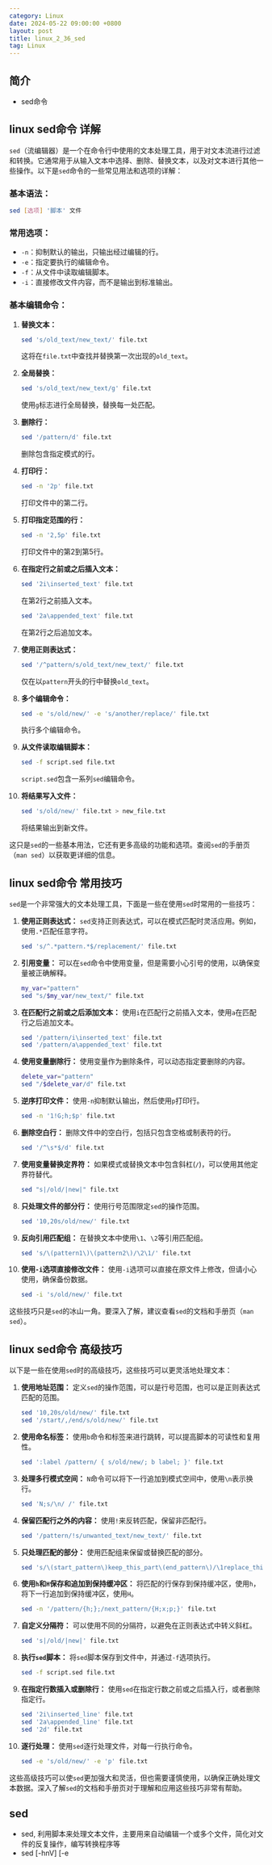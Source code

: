 ```yaml
---
category: Linux
date: 2024-05-22 09:00:00 +0800
layout: post
title: linux_2_36_sed
tag: Linux
---
```

## 简介

+ sed命令

## linux sed命令 详解

`sed`（流编辑器）是一个在命令行中使用的文本处理工具，用于对文本流进行过滤和转换。它通常用于从输入文本中选择、删除、替换文本，以及对文本进行其他一些操作。以下是`sed`命令的一些常见用法和选项的详解：

### 基本语法：
```bash
sed [选项] '脚本' 文件
```

### 常用选项：
- `-n`：抑制默认的输出，只输出经过编辑的行。
- `-e`：指定要执行的编辑命令。
- `-f`：从文件中读取编辑脚本。
- `-i`：直接修改文件内容，而不是输出到标准输出。

### 基本编辑命令：
1. **替换文本：**
   ```bash
   sed 's/old_text/new_text/' file.txt
   ```
   这将在`file.txt`中查找并替换第一次出现的`old_text`。

2. **全局替换：**
   ```bash
   sed 's/old_text/new_text/g' file.txt
   ```
   使用`g`标志进行全局替换，替换每一处匹配。

3. **删除行：**
   ```bash
   sed '/pattern/d' file.txt
   ```
   删除包含指定模式的行。

4. **打印行：**
   ```bash
   sed -n '2p' file.txt
   ```
   打印文件中的第二行。

5. **打印指定范围的行：**
   ```bash
   sed -n '2,5p' file.txt
   ```
   打印文件中的第2到第5行。

6. **在指定行之前或之后插入文本：**
   ```bash
   sed '2i\inserted_text' file.txt
   ```
   在第2行之前插入文本。

   ```bash
   sed '2a\appended_text' file.txt
   ```
   在第2行之后追加文本。

7. **使用正则表达式：**
   ```bash
   sed '/^pattern/s/old_text/new_text/' file.txt
   ```
   仅在以`pattern`开头的行中替换`old_text`。

8. **多个编辑命令：**
   ```bash
   sed -e 's/old/new/' -e 's/another/replace/' file.txt
   ```
   执行多个编辑命令。

9. **从文件读取编辑脚本：**
   ```bash
   sed -f script.sed file.txt
   ```
   `script.sed`包含一系列`sed`编辑命令。

10. **将结果写入文件：**
    ```bash
    sed 's/old/new/' file.txt > new_file.txt
    ```
    将结果输出到新文件。

这只是`sed`的一些基本用法，它还有更多高级的功能和选项。查阅`sed`的手册页（`man sed`）以获取更详细的信息。

## linux sed命令 常用技巧

`sed`是一个非常强大的文本处理工具，下面是一些在使用`sed`时常用的一些技巧：

1. **使用正则表达式：**
   `sed`支持正则表达式，可以在模式匹配时灵活应用。例如，使用`.*`匹配任意字符。

   ```bash
   sed 's/^.*pattern.*$/replacement/' file.txt
   ```

2. **引用变量：**
   可以在`sed`命令中使用变量，但是需要小心引号的使用，以确保变量被正确解释。

   ```bash
   my_var="pattern"
   sed "s/$my_var/new_text/" file.txt
   ```

3. **在匹配行之前或之后添加文本：**
   使用`i`在匹配行之前插入文本，使用`a`在匹配行之后追加文本。

   ```bash
   sed '/pattern/i\inserted_text' file.txt
   sed '/pattern/a\appended_text' file.txt
   ```

4. **使用变量删除行：**
   使用变量作为删除条件，可以动态指定要删除的内容。

   ```bash
   delete_var="pattern"
   sed "/$delete_var/d" file.txt
   ```

5. **逆序打印文件：**
   使用`-n`抑制默认输出，然后使用`p`打印行。

   ```bash
   sed -n '1!G;h;$p' file.txt
   ```

6. **删除空白行：**
   删除文件中的空白行，包括只包含空格或制表符的行。

   ```bash
   sed '/^\s*$/d' file.txt
   ```

7. **使用变量替换定界符：**
   如果模式或替换文本中包含斜杠(`/`)，可以使用其他定界符替代。

   ```bash
   sed "s|/old/|new|" file.txt
   ```

8. **只处理文件的部分行：**
   使用行号范围限定`sed`的操作范围。

   ```bash
   sed '10,20s/old/new/' file.txt
   ```

9. **反向引用匹配组：**
   在替换文本中使用`\1`、`\2`等引用匹配组。

   ```bash
   sed 's/\(pattern1\)\(pattern2\)/\2\1/' file.txt
   ```

10. **使用`-i`选项直接修改文件：**
    使用`-i`选项可以直接在原文件上修改，但请小心使用，确保备份数据。

    ```bash
    sed -i 's/old/new/' file.txt
    ```

这些技巧只是`sed`的冰山一角。要深入了解，建议查看`sed`的文档和手册页（`man sed`）。

## linux sed命令 高级技巧

以下是一些在使用`sed`时的高级技巧，这些技巧可以更灵活地处理文本：

1. **使用地址范围：**
   定义`sed`的操作范围，可以是行号范围，也可以是正则表达式匹配的范围。

   ```bash
   sed '10,20s/old/new/' file.txt
   sed '/start/,/end/s/old/new/' file.txt
   ```

2. **使用命名标签：**
   使用`b`命令和标签来进行跳转，可以提高脚本的可读性和复用性。

   ```bash
   sed ':label /pattern/ { s/old/new/; b label; }' file.txt
   ```

3. **处理多行模式空间：**
   `N`命令可以将下一行追加到模式空间中，使用`\n`表示换行。

   ```bash
   sed 'N;s/\n/ /' file.txt
   ```

4. **保留匹配行之外的内容：**
   使用`!`来反转匹配，保留非匹配行。

   ```bash
   sed '/pattern/!s/unwanted_text/new_text/' file.txt
   ```

5. **只处理匹配的部分：**
   使用匹配组来保留或替换匹配的部分。

   ```bash
   sed 's/\(start_pattern\)keep_this_part\(end_pattern\)/\1replace_this_part\2/' file.txt
   ```

6. **使用`h`和`H`保存和追加到保持缓冲区：**
   将匹配的行保存到保持缓冲区，使用`h`，将下一行追加到保持缓冲区，使用`H`。

   ```bash
   sed -n '/pattern/{h;};/next_pattern/{H;x;p;}' file.txt
   ```

7. **自定义分隔符：**
   可以使用不同的分隔符，以避免在正则表达式中转义斜杠。

   ```bash
   sed 's|/old/|new|' file.txt
   ```

8. **执行`sed`脚本：**
   将`sed`脚本保存到文件中，并通过`-f`选项执行。

   ```bash
   sed -f script.sed file.txt
   ```

9. **在指定行数插入或删除行：**
   使用`sed`在指定行数之前或之后插入行，或者删除指定行。

   ```bash
   sed '2i\inserted_line' file.txt
   sed '2a\appended_line' file.txt
   sed '2d' file.txt
   ```

10. **逐行处理：**
    使用`sed`逐行处理文件，对每一行执行命令。

    ```bash
    sed -e 's/old/new/' -e 'p' file.txt
    ```

这些高级技巧可以使`sed`更加强大和灵活，但也需要谨慎使用，以确保正确处理文本数据。深入了解`sed`的文档和手册页对于理解和应用这些技巧非常有帮助。

## sed  

+ sed, 利用脚本来处理文本文件，主要用来自动编辑一个或多个文件，简化对文件的反复操作，编写转换程序等
+ sed [-hnV] [-e<script>][-f<script文件>][文本文件]
+ 参数说明
  + `-e<script>` : 以选项中指定的script来处理输入的文本文件
  + `-f<script 文件>` ：以选项中指定的script文件来处理输入的文本文件
  + `-h` ： 显示帮助
  + `-n` ： 仅显示script处理后的结果
+ 动作说明
  + `a` ： 新增，a的后面可以接字符串，这些字符串会在新的一行出现（目前的下一行）
  + `c` ： 取代，c的后面可以接字符串，这些字符串可以取代n1, n2之间的行
  + `d` ： 删除，因为是删除，所以d后面通常不接任何东西
  + `i` ： 插入，i的后面可以接字符串，而这些字符串会出现在新的一行（目前的上一行）
  + `p` ： 打印，将某个选择的数据打印
  + `s` :  取代，可以直接进行取代的工作，通常搭配正则表达式

在Linux中，`sed`命令是一种流编辑器，用于对文本进行流式处理和转换。它读取输入文本的每一行，根据指定的规则进行模式匹配和替换操作，并将处理后的文本输出到标准输出或指定的文件中。

以下是`sed`命令的一般语法：

```
sed [options] 'command' input_file
```

其中，`options`是可选的一些选项，`command`是要执行的`sed`命令，`input_file`是要处理的输入文件。

以下是一些常见的`sed`命令选项和用法：

1. 替换文本：
   ```
   sed 's/pattern/replacement/' input_file
   ```

   此命令将输入文件中的每一行，将匹配`pattern`的内容替换为`replacement`。

2. 删除行：
   ```
   sed '3d' input_file
   ```

   此命令将删除输入文件中的第三行。

3. 使用正则表达式进行匹配：
   ```
   sed -n '/pattern/p' input_file
   ```

   此命令将仅打印匹配正则表达式`pattern`的行。

`sed`命令还支持其他一些高级功能，如全局替换、插入、追加和删除文本行，条件执行等。您可以使用不同的`sed`命令和选项来完成各种文本处理任务。

请注意，`sed`命令是一种非交互式的编辑器，它将按照指定的命令对输入文本进行处理，并将结果输出到标准输出或指定的文件中。它不会修改原始文件，除非您使用重定向符号（`>`）将输出重定向到原始文件。
